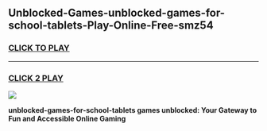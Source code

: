 
## Unblocked-Games-unblocked-games-for-school-tablets-Play-Online-Free-smz54
<h3>
<a href="https://premium76.site?title=unblocked-games-for-school-tablets&ref=26A">CLICK TO PLAY</a></h3>
<hr>

<h3>
<a href="https://premium76.site?title=unblocked-games-for-school-tablets&ref=26A">CLICK 2 PLAY</a>
  
</h3>

<a href="https://premium76.site?title=unblocked-games-for-school-tablets&ref=26A"><img src="https://clearcache.store/games.png"></a>


**unblocked-games-for-school-tablets games unblocked: Your Gateway to Fun and Accessible Online Gaming**
